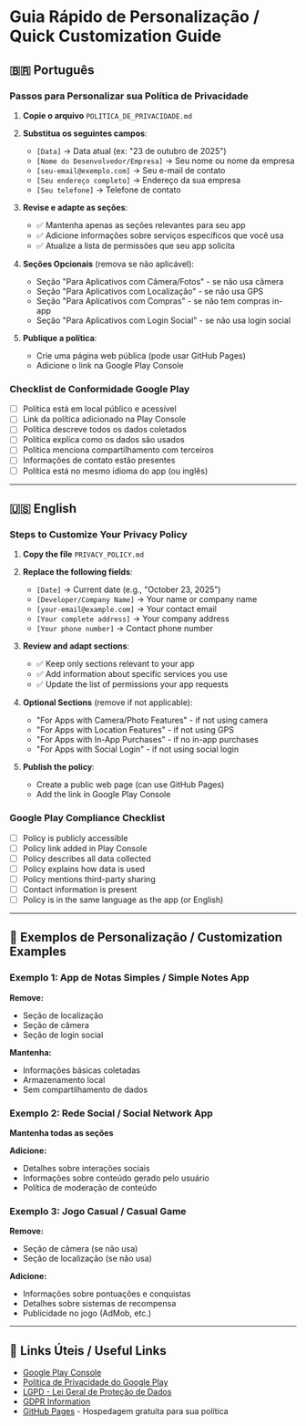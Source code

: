 # Guia Rápido de Personalização / Quick Customization Guide

## 🇧🇷 Português

### Passos para Personalizar sua Política de Privacidade

1. **Copie o arquivo** `POLITICA_DE_PRIVACIDADE.md`

2. **Substitua os seguintes campos**:
   - `[Data]` → Data atual (ex: "23 de outubro de 2025")
   - `[Nome do Desenvolvedor/Empresa]` → Seu nome ou nome da empresa
   - `[seu-email@exemplo.com]` → Seu e-mail de contato
   - `[Seu endereço completo]` → Endereço da sua empresa
   - `[Seu telefone]` → Telefone de contato

3. **Revise e adapte as seções**:
   - ✅ Mantenha apenas as seções relevantes para seu app
   - ✅ Adicione informações sobre serviços específicos que você usa
   - ✅ Atualize a lista de permissões que seu app solicita

4. **Seções Opcionais** (remova se não aplicável):
   - Seção "Para Aplicativos com Câmera/Fotos" - se não usa câmera
   - Seção "Para Aplicativos com Localização" - se não usa GPS
   - Seção "Para Aplicativos com Compras" - se não tem compras in-app
   - Seção "Para Aplicativos com Login Social" - se não usa login social

5. **Publique a política**:
   - Crie uma página web pública (pode usar GitHub Pages)
   - Adicione o link na Google Play Console

### Checklist de Conformidade Google Play

- [ ] Política está em local público e acessível
- [ ] Link da política adicionado na Play Console
- [ ] Política descreve todos os dados coletados
- [ ] Política explica como os dados são usados
- [ ] Política menciona compartilhamento com terceiros
- [ ] Informações de contato estão presentes
- [ ] Política está no mesmo idioma do app (ou inglês)

---

## 🇺🇸 English

### Steps to Customize Your Privacy Policy

1. **Copy the file** `PRIVACY_POLICY.md`

2. **Replace the following fields**:
   - `[Date]` → Current date (e.g., "October 23, 2025")
   - `[Developer/Company Name]` → Your name or company name
   - `[your-email@example.com]` → Your contact email
   - `[Your complete address]` → Your company address
   - `[Your phone number]` → Contact phone number

3. **Review and adapt sections**:
   - ✅ Keep only sections relevant to your app
   - ✅ Add information about specific services you use
   - ✅ Update the list of permissions your app requests

4. **Optional Sections** (remove if not applicable):
   - "For Apps with Camera/Photo Features" - if not using camera
   - "For Apps with Location Features" - if not using GPS
   - "For Apps with In-App Purchases" - if no in-app purchases
   - "For Apps with Social Login" - if not using social login

5. **Publish the policy**:
   - Create a public web page (can use GitHub Pages)
   - Add the link in Google Play Console

### Google Play Compliance Checklist

- [ ] Policy is publicly accessible
- [ ] Policy link added in Play Console
- [ ] Policy describes all data collected
- [ ] Policy explains how data is used
- [ ] Policy mentions third-party sharing
- [ ] Contact information is present
- [ ] Policy is in the same language as the app (or English)

---

## 📝 Exemplos de Personalização / Customization Examples

### Exemplo 1: App de Notas Simples / Simple Notes App

**Remove:**
- Seção de localização
- Seção de câmera
- Seção de login social

**Mantenha:**
- Informações básicas coletadas
- Armazenamento local
- Sem compartilhamento de dados

### Exemplo 2: Rede Social / Social Network App

**Mantenha todas as seções**

**Adicione:**
- Detalhes sobre interações sociais
- Informações sobre conteúdo gerado pelo usuário
- Política de moderação de conteúdo

### Exemplo 3: Jogo Casual / Casual Game

**Remove:**
- Seção de câmera (se não usa)
- Seção de localização (se não usa)

**Adicione:**
- Informações sobre pontuações e conquistas
- Detalhes sobre sistemas de recompensa
- Publicidade no jogo (AdMob, etc.)

---

## 🔗 Links Úteis / Useful Links

- [Google Play Console](https://play.google.com/console/)
- [Política de Privacidade do Google Play](https://support.google.com/googleplay/android-developer/answer/9859455)
- [LGPD - Lei Geral de Proteção de Dados](https://www.gov.br/cidadania/pt-br/acesso-a-informacao/lgpd)
- [GDPR Information](https://gdpr.eu/)
- [GitHub Pages](https://pages.github.com/) - Hospedagem gratuita para sua política
